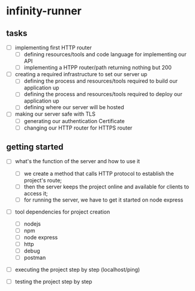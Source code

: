 # infinity-runner

## tasks

* [ ] implementing first HTTP router
    * [ ] defining resources/tools and code language for implementing our API 
    * [ ] implementing a HTPP router/path returning nothing but 200

* [ ] creating a required infrastructure to set our server up
    * [ ] defining the process and resources/tools required to build our application up
    * [ ] defining the process and resources/tools required to deploy our application up
    * [ ] defining where our server will be hosted

* [ ] making our server safe with TLS 
    * [ ] generating our authentication Certificate
    * [ ] changing our HTTP router for HTTPS router

## getting started 

* [ ] what's the function of the server and how to use it
    * [ ] we create a method that calls HTTP protocol to establish the project's route;
    * [ ] then the server keeps the project online and available for clients to access it;
    * [ ] for running the server, we have to get it started on node express
    
* [ ] tool dependencies for project creation
    * [ ] nodejs
    * [ ] npm
    * [ ] node express
    * [ ] http
    * [ ] debug
    * [ ] postman
    
* [ ] executing the project step by step (localhost/ping)

* [ ] testing the project step by step

    